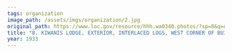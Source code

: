 ```yaml
---
tags: organization
image_path: /assets/imgs/organization/2.jpg
original_path: https://www.loc.gov/resource/hhh.wa0340.photos/?sp=8&q=organization
title: "8. KIWANIS LODGE, EXTERIOR, INTERLACED LOGS, WEST CORNER OF BUILDING. - Kiwanis Lodge, 3200 Old River Road, Camp Roganunda, Naches, Yakima County, WA PHOTOS FROM SURVEY HABS WA-196"
year: 1933
---
```




